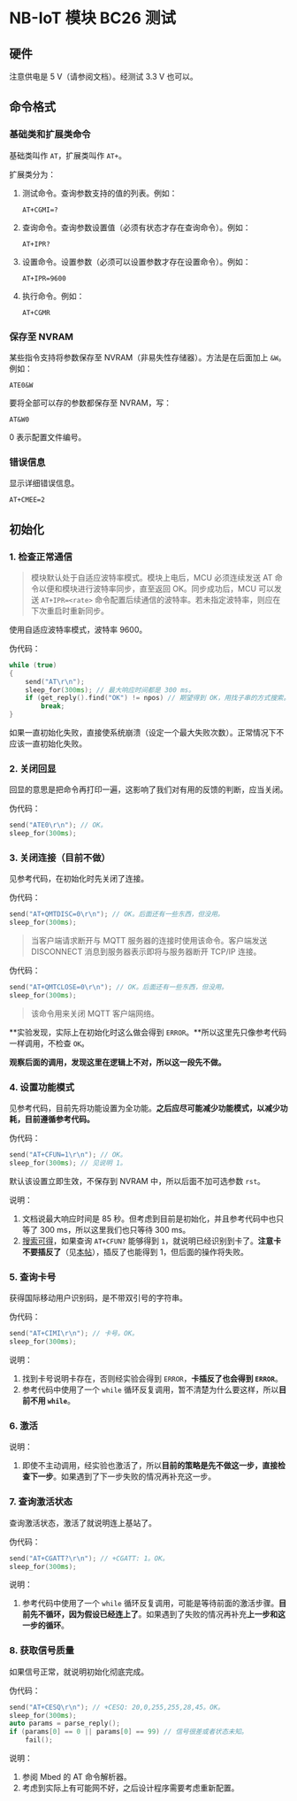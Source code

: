 # NB-IoT 模块 BC26 测试

## 硬件

注意供电是 5 V（请参阅文档）。经测试 3.3 V 也可以。

## 命令格式

### 基础类和扩展类命令

基础类叫作 `AT`，扩展类叫作 `AT+`。

扩展类分为：

1. 测试命令。查询参数支持的值的列表。例如：

   ```
   AT+CGMI=?
   ```

2. 查询命令。查询参数设置值（必须有状态才存在查询命令）。例如：

   ```
   AT+IPR?
   ```

3. 设置命令。设置参数（必须可以设置参数才存在设置命令）。例如：

   ```
   AT+IPR=9600
   ```

4. 执行命令。例如：

   ```
   AT+CGMR
   ```

### 保存至 NVRAM

某些指令支持将参数保存至 NVRAM（非易失性存储器）。方法是在后面加上 `&W`。例如：

```
ATE0&W
```

要将全部可以存的参数都保存至 NVRAM，写：

```
AT&W0
```

0 表示配置文件编号。

### 错误信息

显示详细错误信息。

```
AT+CMEE=2
```

## 初始化

### 1. 检查正常通信

> 模块默认处于自适应波特率模式。模块上电后，MCU 必须连续发送 AT 命令以便和模块进行波特率同步，直至返回 OK。同步成功后，MCU 可以发送 `AT+IPR=<rate>` 命令配置后续通信的波特率。若未指定波特率，则应在下次重启时重新同步。    

使用自适应波特率模式，波特率 9600。

伪代码：

```c++
while (true)
{
	send("AT\r\n");
	sleep_for(300ms); // 最大响应时间都是 300 ms。
	if (get_reply().find("OK") != npos) // 期望得到 OK，用找子串的方式搜索。
        break;
}
```

如果一直初始化失败，直接使系统崩溃（设定一个最大失败次数）。正常情况下不应该一直初始化失败。

### 2. 关闭回显

回显的意思是把命令再打印一遍，这影响了我们对有用的反馈的判断，应当关闭。

伪代码：

```C++
send("ATE0\r\n"); // OK。
sleep_for(300ms);
```

### 3. 关闭连接（目前不做）

见参考代码，在初始化时先关闭了连接。

伪代码：

```c++
send("AT+QMTDISC=0\r\n"); // OK。后面还有一些东西，但没用。
sleep_for(300ms);
```

> 当客户端请求断开与 MQTT 服务器的连接时使用该命令。客户端发送 DISCONNECT 消息到服务器表示即将与服务器断开 TCP/IP 连接。  

伪代码：

```c++
send("AT+QMTCLOSE=0\r\n"); // OK。后面还有一些东西，但没用。
sleep_for(300ms);
```

> 该命令用来关闭 MQTT 客户端网络。  

**实验发现，实际上在初始化时这么做会得到 `ERROR`。**所以这里先只像参考代码一样调用，不检查 `OK`。

**观察后面的调用，发现这里在逻辑上不对，所以这一段先不做。**

### 4. 设置功能模式

见参考代码，目前先将功能设置为全功能。**之后应尽可能减少功能模式，以减少功耗，目前遵循参考代码。**

伪代码：

```c++
send("AT+CFUN=1\r\n"); // OK。
sleep_for(300ms); // 见说明 1。
```

默认该设置立即生效，不保存到 NVRAM 中，所以后面不加可选参数 `rst`。

说明：

1. 文档说最大响应时间是 85 秒。但考虑到目前是初始化，并且参考代码中也只等了 300 ms，所以这里我们也只等待 300 ms。
2. [搜索可得](https://bbs.huaweicloud.com/forum/forum.php?mod=redirect&goto=findpost&ptid=70603&pid=304104)，如果查询 `AT+CFUN?` 能够得到 `1`，就说明已经识别到卡了。**注意卡不要插反了**（见[本帖](https://bbs.csdn.net/topics/603797277)），插反了也能得到 1，但后面的操作将失败。

### 5. 查询卡号

获得国际移动用户识别码，是不带双引号的字符串。

伪代码：

```c++
send("AT+CIMI\r\n"); // 卡号。OK。
sleep_for(300ms);
```

说明：

1. 找到卡号说明卡存在，否则经实验会得到 `ERROR`，**卡插反了也会得到 `ERROR`**。
2. 参考代码中使用了一个 `while` 循环反复调用，暂不清楚为什么要这样，所以**目前不用 `while`**。

### 6. 激活

说明：

1. 即使不主动调用，经实验也激活了，所以**目前的策略是先不做这一步，直接检查下一步**。如果遇到了下一步失败的情况再补充这一步。

### 7. 查询激活状态

查询激活状态，激活了就说明连上基站了。

伪代码：

```c++
send("AT+CGATT?\r\n"); // +CGATT: 1。OK。
sleep_for(300ms);
```

说明：

1. 参考代码中使用了一个 `while` 循环反复调用，可能是等待前面的激活步骤。**目前先不循环，因为假设已经连上了**。如果遇到了失败的情况再补充**上一步和这一步的循环**。

### 8. 获取信号质量

如果信号正常，就说明初始化彻底完成。

伪代码：

```c++
send("AT+CESQ\r\n"); // +CESQ: 20,0,255,255,28,45。OK。
sleep_for(300ms);
auto params = parse_reply();
if (params[0] == 0 || params[0] == 99) // 信号很差或者状态未知。
    fail();
```

说明：

1. 参阅 Mbed 的 AT 命令解析器。
2. 考虑到实际上有可能网不好，之后设计程序需要考虑重新配置。
